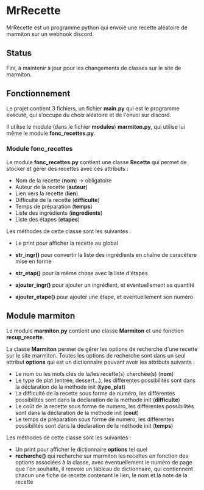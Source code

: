 # MrRecette

MrRecette est un programme python qui envoie une recette aléatoire de marmiton sur un webhook discord.

## Status

Fini, à maintenir à jour pour les changements de classes sur le site de marmiton.

## Fonctionnement

Le projet contient 3 fichiers, un fichier **main.py** qui est le programme exécuté, qui s'occupe du choix aléatoire et de l'envoi sur discord.

Il utilise le module (dans le fichier **modules**) **marmiton.py**, qui utilise lui même le module **fonc_recettes.py**.

### Module fonc_recettes

Le module **fonc_recettes.py** contient une classe **Recette** qui permet de stocker et gérer des recettes avec ces attributs :

- Nom de la recette (**nom**) -> obligatoire
- Auteur de la recette (**auteur**)
- Lien vers la recette (**lien**)
- Difficulté de la recette (**difficulte**)
- Temps de préparation (**temps**)
- Liste des ingrédients (**ingredients**)
- Liste des étapes (**etapes**)

Les méthodes de cette classe sont les suivantes :

- Le print pour afficher la recette au global
  <br>
  
- **str_ingr()** pour convertir la liste des ingrédients en chaîne de caracètere mise en forme
- **str_etap()** pour la même chose avec la liste d'étapes
- **ajouter_ingr()** pour ajouter un ingrédient, et eventuellement sa quantité
- **ajouter_etape()** pour ajouter une étape, et eventuellement son numéro

## Module marmiton

Le module **marmiton.py** contient une classe **Marmiton** et une fonction **recup_recette**.

La classe **Marmiton** permet de gérer les options de recherche d'une recette sur le site marmiton.
Toutes les options de recherche sont dans un seul attribut **options**  qui est un dictionnaire pouvant avoir les attributs suivants :

- Le nom ou les mots clés de la/les recette(s) cherchée(s) (**nom**)
- Le type de plat (entrée, dessert...), les différentes possibilités sont dans la déclaration de la méthode init (**type_plat**)
- La difficulté de la recette sous forme de numéro, les différentes possibilités sont dans la déclaration de la méthode init (**difficulte**)
- Le coût de la recette sous forme de numero, les différentes possibilités sont dans la déclaration de la méthode init (**cout**)
- Le temps de préparation sous forme de numero, les différentes possibilités sont dans la déclaration de la méthode init (**temps**)

Les méthodes de cette classe sont les suivantes :

- Un print pour afficher le dictionnaire **options** tel quel
- **recherche()** qui recherche sur marmiton les recettes en fonction des options associées à la classe, avec éventuellement le numéro de page que l'on souhaite, il renvoie un tableau de dictionnaire, qui contiennent chacun une fiche de recette contenant le lien, le nom et la note de la recette
